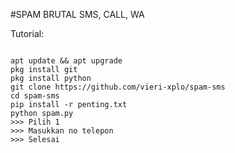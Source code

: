#SPAM BRUTAL SMS, CALL, WA

Tutorial:
<pre><code>
apt update && apt upgrade
pkg install git
pkg install python
git clone https://github.com/vieri-xplo/spam-sms
cd spam-sms
pip install -r penting.txt
python spam.py
>>> Pilih 1
>>> Masukkan no telepon
>>> Selesai
</code></pre>
